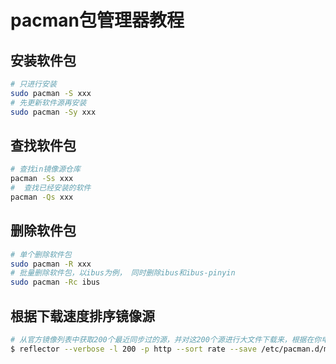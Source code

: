 # pacman包管理器教程

## 安装软件包

```zsh
# 只进行安装
sudo pacman -S xxx
# 先更新软件源再安装
sudo pacman -Sy xxx
```

## 查找软件包

```zsh
# 查找in镜像源仓库
pacman -Ss xxx
#  查找已经安装的软件
pacman -Qs xxx
```

## 删除软件包

```zsh
# 单个删除软件包
sudo pacman -R xxx
# 批量删除软件包，以ibus为例， 同时删除ibus和ibus-pinyin
sudo pacman -Rc ibus
```

## 根据下载速度排序镜像源

```bash
# 从官方镜像列表中获取200个最近同步过的源，并对这200个源进行大文件下载来，根据在你电脑里的下载速度进行排序，写入mirrorlist
$ reflector --verbose -l 200 -p http --sort rate --save /etc/pacman.d/mirrorlist
```

